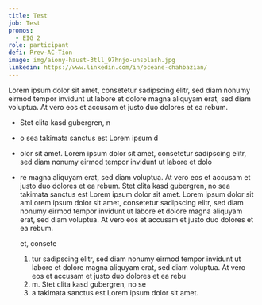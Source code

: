 ```yaml
---
title: Test
job: Test
promos:
  - EIG 2
role: participant
defi: Prev-AC-Tion
image: img/aiony-haust-3tll_97hnjo-unsplash.jpg
linkedin: https://www.linkedin.com/in/oceane-chahbazian/
---
```

Lorem ipsum dolor sit amet, consetetur sadipscing elitr, sed diam nonumy eirmod tempor invidunt ut labore et dolore magna aliquyam erat, sed diam voluptua. At vero eos et accusam et justo duo dolores et ea rebum. 

* Stet clita kasd gubergren, n
* o sea takimata sanctus est Lorem ipsum d
* olor sit amet. Lorem ipsum dolor sit amet, consetetur sadipscing elitr, sed diam nonumy eirmod tempor invidunt ut labore et dolo
* re magna aliquyam erat, sed diam voluptua. At vero eos et accusam et justo duo dolores et ea rebum. Stet clita kasd gubergren, no sea takimata sanctus est Lorem ipsum dolor sit amet. Lorem ipsum dolor sit amLorem ipsum dolor sit amet, consetetur sadipscing elitr, sed diam nonumy eirmod tempor invidunt ut labore et dolore magna aliquyam erat, sed diam voluptua. At vero eos et accusam et justo duo dolores et ea rebum. 

  et, consete

  1. tur sadipscing elitr, sed diam nonumy eirmod tempor invidunt ut labore et dolore magna aliquyam erat, sed diam voluptua. At vero eos et accusam et justo duo dolores et ea rebu
  2. m. Stet clita kasd gubergren, no se
  3. a takimata sanctus est Lorem ipsum dolor sit amet.